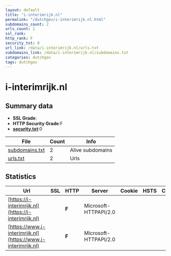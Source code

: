 ```yaml
---
layout: default
title: "i-interimrijk.nl"
permalink: "/dutchgov/i-interimrijk.nl.html"
subdomains_count: 2
urls_count: 2
ssl_rank: 
http_rank: F
security_txt: 0
url_link: /data/i-interimrijk.nl/urls.txt
subdomains_link: /data/i-interimrijk.nl/subdomains.txt
categories: dutchgov
tags: dutchgov
---
```



# i-interimrijk.nl
## Summary data


 - **SSL Grade**:
 - **HTTP Security Grade**:F
 - **[security.txt](https://www.digitaleoverheid.nl/nieuws/standaard-security-txt-nu-verplicht-voor-overheid/)**:0


| File       | Count | Info |
|------------|-------|------|
|[subdomains.txt](/DutchGovScope/data/i-interimrijk.nl/subdomains.txt)|2|Alive subdomains|
|[urls.txt](/DutchGovScope/data/i-interimrijk.nl/urls.txt)|2|Urls|


## Statistics


| Url | SSL | HTTP | Server | Cookie | HSTS | CORS | CTO | CSP | XFO | XXP | RP |FP| Tech |Title |
|--------|-------|-------|------|------|------|------|------|------|------|------|------|------|------|------|
|[https://i-interimrijk.nl](https://i-interimrijk.nl)| | **F**|Microsoft-HTTPAPI/2.0| | | | | | | | :white_check_mark: | |Microsoft HTTPAPI:2.0|Not Found|
|[https://www.i-interimrijk.nl](https://www.i-interimrijk.nl)| | **F**|Microsoft-HTTPAPI/2.0| | | | | | | | :white_check_mark: | |Microsoft HTTPAPI:2.0|Not Found|


